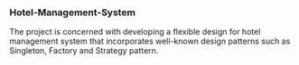 ### Hotel-Management-System

The project is concerned with developing a flexible design for hotel management system that incorporates well-known design patterns such as Singleton, Factory and Strategy pattern. 
